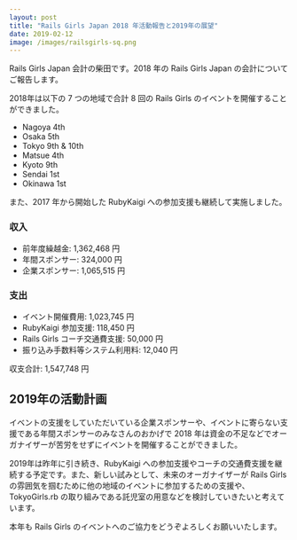 ```yaml
---
layout: post
title: "Rails Girls Japan 2018 年活動報告と2019年の展望"
date: 2019-02-12
image: /images/railsgirls-sq.png
---
```


Rails Girls Japan 会計の柴田です。2018 年の Rails Girls Japan の会計についてご報告します。

2018年は以下の 7 つの地域で合計 8 回の Rails Girls のイベントを開催することができました。

* Nagoya 4th
* Osaka 5th
* Tokyo 9th & 10th
* Matsue 4th
* Kyoto 9th
* Sendai 1st
* Okinawa 1st

また、2017 年から開始した RubyKaigi への参加支援も継続して実施しました。

<h3>収入</h3>

* 前年度繰越金: 1,362,468 円
* 年間スポンサー: 324,000 円
* 企業スポンサー: 1,065,515 円

<h3>支出</h3>

* イベント開催費用: 1,023,745 円
* RubyKaigi 参加支援: 118,450 円
* Rails Girls コーチ交通費支援: 50,000 円
* 振り込み手数料等システム利用料: 12,040 円

収支合計: 1,547,748 円

<h2>2019年の活動計画</h2>

イベントの支援をしていただいている企業スポンサーや、イベントに寄らない支援である年間スポンサーのみなさんのおかげで 2018 年は資金の不足などでオーガナイザーが苦労をせずにイベントを開催することができました。

2019年は昨年に引き続き、RubyKaigi への参加支援やコーチの交通費支援を継続する予定です。また、新しい試みとして、未来のオーガナイザーが Rails Girls の雰囲気を掴むために他の地域のイベントに参加するための支援や、 TokyoGirls.rb の取り組みである託児室の用意などを検討していきたいと考えています。

本年も Rails Girls のイベントへのご協力をどうぞよろしくお願いいたします。
